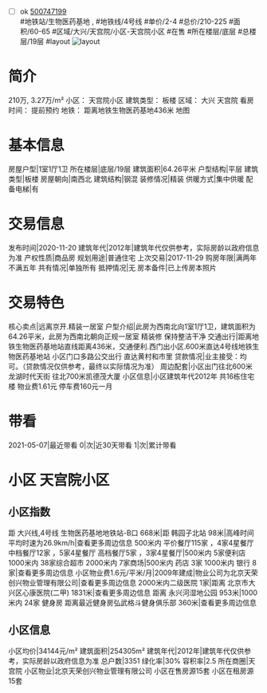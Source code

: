 - [ ] ok [500747199](https://bj.5i5j.com/ershoufang/500747199.html)  
 #地铁站/生物医药基地 ,  #地铁线/4号线
#单价/2-4 #总价/210-225 #面积/60-65   #区域/大兴/天宫院/小区-天宫院小区 #在售 #所在楼层/底层 #总楼层/19层 #layout 
![layout](http://image2a.5i5j.com/scm/HOUSE_CUSTOMER/e1d2a8cf88c6475796c330f848478be7.jpg_P5.jpg) 
# 简介 
 210万,  3.27万/m² 
小区： 天宫院小区
建筑类型： 板楼
区域： 大兴 天宫院
看房时间： 提前预约
地铁： 距离地铁生物医药基地436米 地图
# 基本信息 
 房屋户型|1室1厅1卫
所在楼层|底层/19层
建筑面积|64.26平米
户型结构|平层
建筑类型|板楼
房屋朝向|南西北
建筑结构|钢混
装修情况|精装
供暖方式|集中供暖
配备电梯|有
# 交易信息 
 发布时间|2020-11-20
建筑年代|2012年|建筑年代仅供参考，实际房龄以政府信息为准
产权性质|商品房
规划用途|普通住宅
上次交易|2017-11-29
购房年限|满两年不满五年
共有情况|单独所有
抵押情况|无
房本备件|已上传房本照片
# 交易特色 
 核心卖点|远离京开.精装一居室
户型介绍|此房为西南北向1室1厅1卫，建筑面积为64.26平米，此房为西南北朝向正规一居室   精装修  保持整洁干净
交通出行|距离地铁生物医药基地站直线距离436米，交通便利.西门出小区.600米直达4号线地铁生物医药基地站  小区门口多路公交出行  直达黄村和市里
贷款情况|业主接受：均可。（贷款情况仅供参考，最终以实际情况为准）
周边配套|小区出门往北600米  龙湖时代天街   往北700米凯德茂大厦
小区信息|小区建筑年代2012年   共16栋住宅楼    物业费1.61元    停车费160元一月
# 带看 
 2021-05-07|最近带看	 0|次|近30天带看	 1|次|累计带看
# 小区 天宫院小区
## 小区指数 
 距 大兴线,4号线 生物医药基地地铁站-B口 668米|距 韩园子北站 98米|高峰时间平均时速为26.9km/h|查看更多周边信息
500米内 平价餐厅115家 ，4家4星餐厅
中档餐厅12家 ，5家4星餐厅
高档餐厅5家 ，3家4星餐厅|500米内 5家便利店
1000米内 38家综合超市
2000米内 7家商场|500米内 药店 3家
1000米内 银行 8家|查看更多周边信息
小区物业费1.6元/平米/月|2009年建成|物业公司为北京天荣创兴物业管理有限公司|查看更多周边信息
2000米内二级医院 1家|距离 北京市大兴区心康医院(二甲)  1831米|查看更多周边信息
距离 永兴河湿地公园 953米|1000米内 24家 健身房
距离最近健身房弘武格斗健身俱乐部 360米|查看更多周边信息
## 小区信息 
 小区均价|34144元/m²
建筑面积|254305m²
建筑年代|2012年|建筑年代仅供参考，实际房龄以政府信息为准
总户数|3351
绿化率|30%
容积率|2.5
所在商圈|天宫院
小区物业|北京天荣创兴物业管理有限公司
小区在售房源15套
小区在租房源15套
